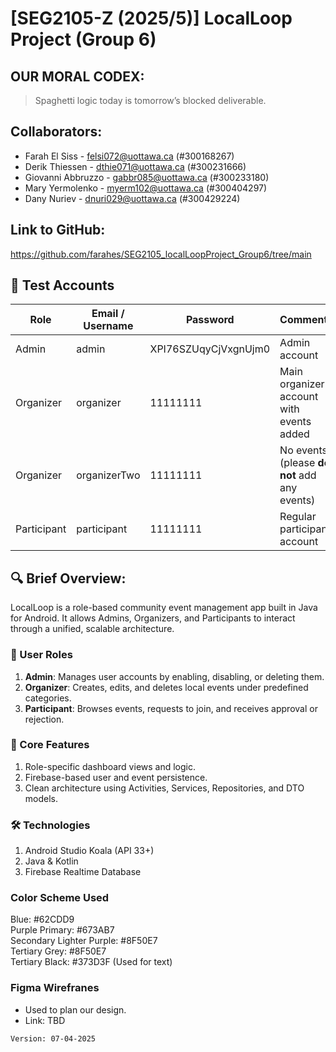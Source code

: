 # [SEG2105-Z (2025/5)] LocalLoop Project (Group 6)


## OUR MORAL CODEX:
> Spaghetti logic today is tomorrow’s blocked deliverable.


## Collaborators:
  - Farah El Siss     - felsi072@uottawa.ca (#300168267)
  - Derik Thiessen    - dthie071@uottawa.ca (#300231666)
  - Giovanni Abbruzzo - gabbr085@uottawa.ca (#300233180)
  - Mary Yermolenko   - myerm102@uottawa.ca (#300404297)
  - Dany Nuriev       - dnuri029@uottawa.ca (#300429224)


## Link to GitHub:
https://github.com/farahes/SEG2105_localLoopProject_Group6/tree/main


## 🔐 Test Accounts

| Role        | Email / Username | Password  | Comments                                      |
|-------------|------------------|-----------|-----------------------------------------------|
| Admin       | admin            | XPI76SZUqyCjVxgnUjm0 | Admin account                       |
| Organizer   | organizer        | 11111111  | Main organizer account with events added       |
| Organizer   | organizerTwo     | 11111111  | No events (please **do not** add any events)   |
| Participant | participant      | 11111111  | Regular participant account                    |


## 🔍 Brief Overview:

LocalLoop is a role-based community event management app built in Java for Android. It allows Admins, Organizers, and Participants to interact through a unified, scalable architecture.

### 👥 User Roles
1. **Admin**: Manages user accounts by enabling, disabling, or deleting them.
2. **Organizer**: Creates, edits, and deletes local events under predefined categories.
3. **Participant**: Browses events, requests to join, and receives approval or rejection.

### 📱 Core Features
1. Role-specific dashboard views and logic.
2. Firebase-based user and event persistence.
3. Clean architecture using Activities, Services, Repositories, and DTO models.

### 🛠 Technologies
1. Android Studio Koala (API 33+)
2. Java & Kotlin
3. Firebase Realtime Database

### Color Scheme Used
Blue: #62CDD9\
Purple Primary: #673AB7\
Secondary Lighter Purple: #8F50E7\
Tertiary Grey: #8F50E7\
Tertiary Black: #373D3F (Used for text)

### Figma Wirefranes
- Used to plan our design.
- Link: TBD

`Version: 07-04-2025`





